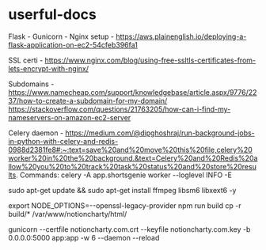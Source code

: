 # userful-docs

Flask - Gunicorn - Nginx setup - https://aws.plainenglish.io/deploying-a-flask-application-on-ec2-54cfeb396fa1

SSL certi - https://www.nginx.com/blog/using-free-ssltls-certificates-from-lets-encrypt-with-nginx/

Subdomains - https://www.namecheap.com/support/knowledgebase/article.aspx/9776/2237/how-to-create-a-subdomain-for-my-domain/ 
          https://stackoverflow.com/questions/21763205/how-can-i-find-my-nameservers-on-amazon-ec2-server

Celery daemon - https://medium.com/@dipghoshraj/run-background-jobs-in-python-with-celery-and-redis-0988d2381fe8#:~:text=save%20and%20move%20this%20file,celery%20worker%20in%20the%20background.&text=Celery%20and%20Redis%20allow%20you%20to%20track%20task%20status%20and%20store%20results.
Commands: 
celery -A app.shortsgenie worker --loglevel INFO -E

sudo apt-get update && sudo apt-get install ffmpeg libsm6 libxext6  -y

export NODE_OPTIONS=--openssl-legacy-provider npm run build cp -r build/* /var/www/notioncharty/html/

gunicorn --certfile notioncharty.com.crt --keyfile notioncharty.com.key -b 0.0.0.0:5000 app:app -w 6 --daemon --reload


